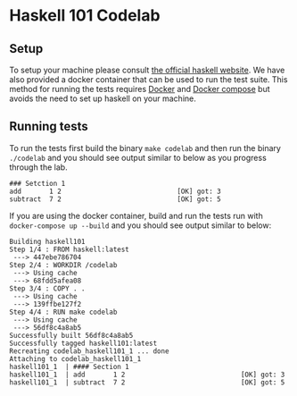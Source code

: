 # Haskell 101 Codelab

## Setup

To setup your machine please consult [the official haskell website](https://www.haskell.org/platform/). We have also provided a docker container that can be used to run the test suite. This method for running the tests requires [Docker](https://www.docker.com/get-started) and [Docker compose](https://docs.docker.com/compose/install/) but avoids the need to set up haskell on your machine.

## Running tests

To run the tests first build the binary `make codelab` and then run the binary `./codelab` and you should see output similar to below as you progress through the lab.
```
### Setction 1
add       1 2                             [OK] got: 3
subtract  7 2                             [OK] got: 5
```

If you are using the docker container, build and run the tests run with `docker-compose up --build` and you should see output similar to below:

```
Building haskell101
Step 1/4 : FROM haskell:latest
 ---> 447ebe786704
Step 2/4 : WORKDIR /codelab
 ---> Using cache
 ---> 68fdd5afea08
Step 3/4 : COPY . .
 ---> Using cache
 ---> 139ffbe127f2
Step 4/4 : RUN make codelab
 ---> Using cache
 ---> 56df8c4a8ab5
Successfully built 56df8c4a8ab5
Successfully tagged haskell101:latest
Recreating codelab_haskell101_1 ... done
Attaching to codelab_haskell101_1
haskell101_1  | #### Section 1
haskell101_1  | add       1 2                             [OK] got: 3
haskell101_1  | subtract  7 2                             [OK] got: 5
```
